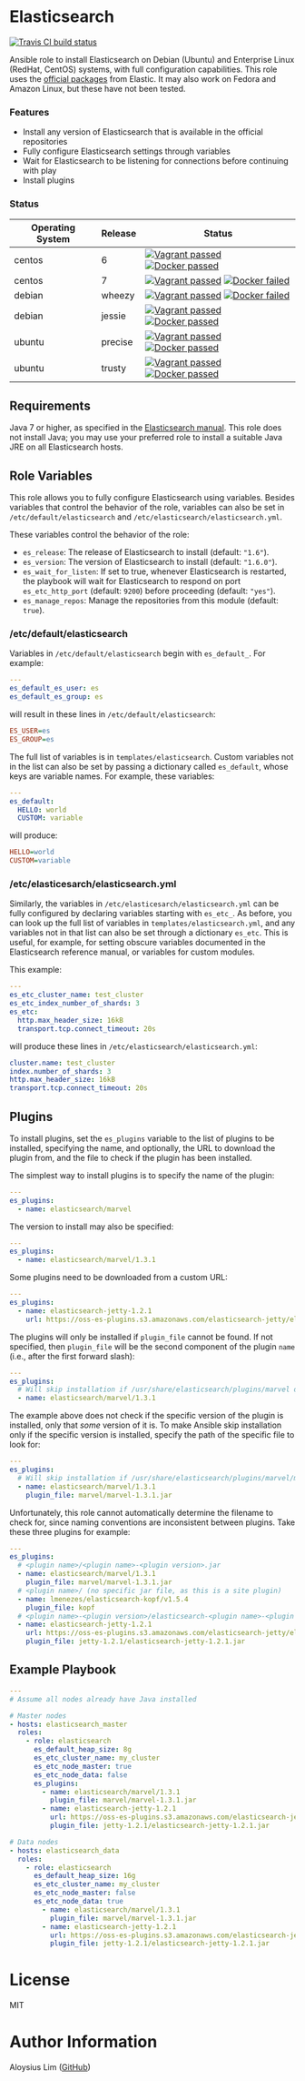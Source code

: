 # Elasticsearch

[![Travis CI build status](https://travis-ci.org/aloysius-lim/ansible-elasticsearch.svg?branch=master)](https://travis-ci.org/aloysius-lim/ansible-elasticsearch)

Ansible role to install Elasticsearch on Debian (Ubuntu) and Enterprise Linux (RedHat, CentOS) systems, with full configuration capabilities. This role uses the [official packages](https://www.elastic.co/guide/en/elasticsearch/reference/current/setup-repositories.html) from Elastic. It may also work on Fedora and Amazon Linux, but these have not been tested.

### Features

* Install any version of Elasticsearch that is available in the official repositories
* Fully configure Elasticsearch settings through variables
* Wait for Elasticsearch to be listening for connections before continuing with play
* Install plugins

### Status

Operating System | Release | Status                                                                                                                                                                                                    |
---------------- | ------- | ------                                                                                                                                                                                                    |
centos           | 6       | [![Vagrant passed](https://img.shields.io/badge/vagrant-passed-brightgreen.svg?style=flat-square)](#) [![Docker passed](https://img.shields.io/badge/docker-passed-brightgreen.svg?style=flat-square)](#) |
centos           | 7       | [![Vagrant passed](https://img.shields.io/badge/vagrant-passed-brightgreen.svg?style=flat-square)](#) [![Docker failed](https://img.shields.io/badge/docker-failed-red.svg?style=flat-square)](#)         |
debian           | wheezy  | [![Vagrant passed](https://img.shields.io/badge/vagrant-passed-brightgreen.svg?style=flat-square)](#) [![Docker failed](https://img.shields.io/badge/docker-failed-red.svg?style=flat-square)](#)         |
debian           | jessie  | [![Vagrant passed](https://img.shields.io/badge/vagrant-passed-brightgreen.svg?style=flat-square)](#) [![Docker passed](https://img.shields.io/badge/docker-passed-brightgreen.svg?style=flat-square)](#) |
ubuntu           | precise | [![Vagrant passed](https://img.shields.io/badge/vagrant-passed-brightgreen.svg?style=flat-square)](#) [![Docker passed](https://img.shields.io/badge/docker-passed-brightgreen.svg?style=flat-square)](#) |
ubuntu           | trusty  | [![Vagrant passed](https://img.shields.io/badge/vagrant-passed-brightgreen.svg?style=flat-square)](#) [![Docker passed](https://img.shields.io/badge/docker-passed-brightgreen.svg?style=flat-square)](#) |

## Requirements
Java 7 or higher, as specified in the [Elasticsearch manual](https://www.elastic.co/guide/en/elasticsearch/reference/current/setup.html#jvm-version). This role does not install Java; you may use your preferred role to install a suitable Java JRE on all Elasticsearch hosts.

## Role Variables

This role allows you to fully configure Elasticsearch using variables. Besides variables that control the behavior of the role, variables can also be set in `/etc/default/elasticsearch` and `/etc/elasticsearch/elasticsearch.yml`.

These variables control the behavior of the role:

* `es_release`: The release of Elasticsearch to install (default: `"1.6"`).
* `es_version`: The version of Elasticsearch to install (default: `"1.6.0"`).
* `es_wait_for_listen`: If set to true, whenever Elasticsearch is restarted, the playbook will wait for Elasticsearch to respond on port `es_etc_http_port` (default: `9200`) before proceeding (default: `"yes"`).
* `es_manage_repos`: Manage the repositories from this module (default: `true`).

### /etc/default/elasticsearch

Variables in `/etc/default/elasticsearch` begin with `es_default_`. For example:

```yaml
---
es_default_es_user: es
es_default_es_group: es
```

will result in these lines in `/etc/default/elasticsearch`:

```ini
ES_USER=es
ES_GROUP=es
```

The full list of variables is in `templates/elasticsearch`. Custom variables not in the list can also be set by passing a dictionary called `es_default`, whose keys are variable names. For example, these variables:

```yaml
---
es_default:
  HELLO: world
  CUSTOM: variable
```

will produce:

```ini
HELLO=world
CUSTOM=variable
```

### /etc/elasticesarch/elasticsearch.yml

Similarly, the variables in `/etc/elasticesarch/elasticsearch.yml` can be fully configured by declaring variables starting with `es_etc_`. As before, you can look up the full list of variables in `templates/elasticsearch.yml`, and any variables not in that list can also be set through a dictionary `es_etc`. This is useful, for example, for setting obscure variables documented in the Elasticsearch reference manual, or variables for custom modules.

This example:

```yaml
---
es_etc_cluster_name: test_cluster
es_etc_index_number_of_shards: 3
es_etc:
  http.max_header_size: 16kB
  transport.tcp.connect_timeout: 20s
```

will produce these lines in `/etc/elasticsearch/elasticsearch.yml`:

```yaml
cluster.name: test_cluster
index.number_of_shards: 3
http.max_header_size: 16kB
transport.tcp.connect_timeout: 20s
```

## Plugins

To install plugins, set the `es_plugins` variable to the list of plugins to be installed, specifying the name, and optionally, the URL to download the plugin from, and the file to check if the plugin has been installed.

The simplest way to install plugins is to specify the name of the plugin:

```yaml
---
es_plugins:
  - name: elasticsearch/marvel
```

The version to install may also be specified:

```yaml
---
es_plugins:
  - name: elasticsearch/marvel/1.3.1
```

Some plugins need to be downloaded from a custom URL:

```yaml
---
es_plugins:
  - name: elasticsearch-jetty-1.2.1
    url: https://oss-es-plugins.s3.amazonaws.com/elasticsearch-jetty/elasticsearch-jetty-1.2.1.zip
```

The plugins will only be installed if `plugin_file` cannot be found. If not specified, then `plugin_file` will be the second component of the plugin `name` (i.e., after the first forward slash):

```yaml
---
es_plugins:
  # Will skip installation if /usr/share/elasticsearch/plugins/marvel directory exists
  - name: elasticsearch/marvel/1.3.1
```

The example above does not check if the specific version of the plugin is installed, only that *some* version of it is. To make Ansible skip installation only if the specific version is installed, specify the path of the specific file to look for:

```yaml
---
es_plugins:
  # Will skip installation if /usr/share/elasticsearch/plugins/marvel/marvel-1.3.1.jar exists
  - name: elasticsearch/marvel/1.3.1
    plugin_file: marvel/marvel-1.3.1.jar
```

Unfortunately, this role cannot automatically determine the filename to check for, since naming conventions are inconsistent between plugins. Take these three plugins for example:

```yaml
---
es_plugins:
  # <plugin name>/<plugin name>-<plugin version>.jar
  - name: elasticsearch/marvel/1.3.1
    plugin_file: marvel/marvel-1.3.1.jar
  # <plugin name>/ (no specific jar file, as this is a site plugin)
  - name: lmenezes/elasticsearch-kopf/v1.5.4
    plugin_file: kopf
  # <plugin name>-<plugin version>/elasticsearch-<plugin name>-<plugin version>.jar
  - name: elasticsearch-jetty-1.2.1
    url: https://oss-es-plugins.s3.amazonaws.com/elasticsearch-jetty/elasticsearch-jetty-1.2.1.zip
    plugin_file: jetty-1.2.1/elasticsearch-jetty-1.2.1.jar
```

## Example Playbook

```yaml
---
# Assume all nodes already have Java installed

# Master nodes
- hosts: elasticsearch_master
  roles:
    - role: elasticsearch
      es_default_heap_size: 8g
      es_etc_cluster_name: my_cluster
      es_etc_node_master: true
      es_etc_node_data: false
      es_plugins:
        - name: elasticsearch/marvel/1.3.1
          plugin_file: marvel/marvel-1.3.1.jar
        - name: elasticsearch-jetty-1.2.1
          url: https://oss-es-plugins.s3.amazonaws.com/elasticsearch-jetty/elasticsearch-jetty-1.2.1.zip
          plugin_file: jetty-1.2.1/elasticsearch-jetty-1.2.1.jar

# Data nodes
- hosts: elasticsearch_data
  roles:
    - role: elasticsearch
      es_default_heap_size: 16g
      es_etc_cluster_name: my_cluster
      es_etc_node_master: false
      es_etc_node_data: true
        - name: elasticsearch/marvel/1.3.1
          plugin_file: marvel/marvel-1.3.1.jar
        - name: elasticsearch-jetty-1.2.1
          url: https://oss-es-plugins.s3.amazonaws.com/elasticsearch-jetty/elasticsearch-jetty-1.2.1.zip
          plugin_file: jetty-1.2.1/elasticsearch-jetty-1.2.1.jar
```

# License

MIT

# Author Information

Aloysius Lim ([GitHub](https://github.com/aloysius-lim))
